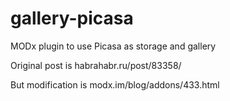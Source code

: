 gallery-picasa
==============

MODx plugin to use Picasa as storage and gallery

Original post is habrahabr.ru/post/83358/

But modification is modx.im/blog/addons/433.html
